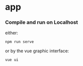 # app

### Compile and run on Localhost
either:
```
npm run serve
```
or by the vue graphic interface:
```
vue ui
```
